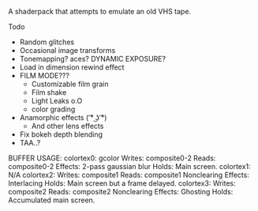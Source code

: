 A shaderpack that attempts to emulate an old VHS tape.

Todo
- Random glitches
- Occasional image transforms
- Tonemapping? aces? DYNAMIC EXPOSURE?
- Load in dimension rewind effect
- FILM MODE???
    - Customizable film grain
    - Film shake
    - Light Leaks o.O
    - color grading
- Anamorphic effects ( ͡° ͜ʖ ͡°)
    - And other lens effects
- Fix bokeh depth blending
- TAA..?


BUFFER USAGE:
colortex0: gcolor
    Writes: composite0-2
    Reads: composite0-2
    Effects: 2-pass gaussian blur
    Holds: Main screen.
colortex1:
    N/A
colortex2:
    Writes: composite1
    Reads: composite1
    Nonclearing
    Effects: Interlacing
    Holds: Main screen but a frame delayed.
colortex3:
    Writes: composite2
    Reads: composite2
    Nonclearing
    Effects: Ghosting
    Holds: Accumulated main screen.